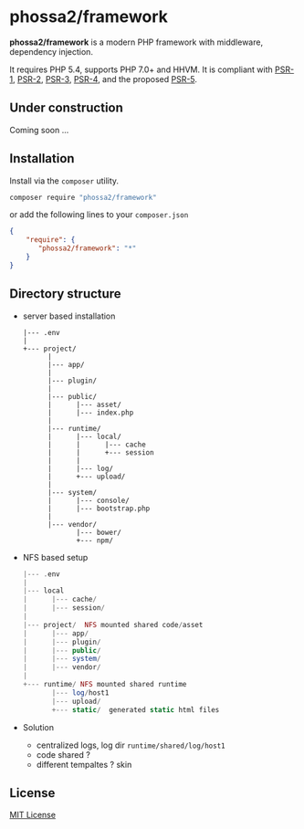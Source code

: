 # phossa2/framework

**phossa2/framework** is a modern PHP framework with middleware, dependency
injection.

It requires PHP 5.4, supports PHP 7.0+ and HHVM. It is compliant with [PSR-1][PSR-1],
[PSR-2][PSR-2], [PSR-3][PSR-3], [PSR-4][PSR-4], and the proposed [PSR-5][PSR-5].

[PSR-1]: http://www.php-fig.org/psr/psr-1/ "PSR-1: Basic Coding Standard"
[PSR-2]: http://www.php-fig.org/psr/psr-2/ "PSR-2: Coding Style Guide"
[PSR-3]: http://www.php-fig.org/psr/psr-3/ "PSR-3: Logger Interface"
[PSR-4]: http://www.php-fig.org/psr/psr-4/ "PSR-4: Autoloader"
[PSR-5]: https://github.com/phpDocumentor/fig-standards/blob/master/proposed/phpdoc.md "PSR-5: PHPDoc"

Under construction
---

Coming soon ...

Installation
---
Install via the `composer` utility.

```bash
composer require "phossa2/framework"
```

or add the following lines to your `composer.json`

```json
{
    "require": {
       "phossa2/framework": "*"
    }
}
```

Directory structure
---

- server based installation

  ```
  |--- .env
  |
  +--- project/
        |
        |--- app/
        |
        |--- plugin/
        |
        |--- public/
        |      |--- asset/
        |      |--- index.php
        |
        |--- runtime/
        |      |--- local/
        |      |      |--- cache
        |      |      +--- session
        |      |
        |      |--- log/
        |      +--- upload/
        |
        |--- system/
        |      |--- console/
        |      |--- bootstrap.php
        |
        |--- vendor/
               |--- bower/
               +--- npm/
  ```

- NFS based setup

  ```php
  |--- .env
  |
  |--- local
  |      |--- cache/
  |      |--- session/
  |
  |--- project/  NFS mounted shared code/asset
  |      |--- app/
  |      |--- plugin/
  |      |--- public/
  |      |--- system/
  |      |--- vendor/
  |
  +--- runtime/ NFS mounted shared runtime
         |--- log/host1
         |--- upload/
         +--- static/  generated static html files
  ```

- Solution

  - centralized logs, log dir `runtime/shared/log/host1`
  - code shared ?
  - different tempaltes ? skin

License
---

[MIT License](http://mit-license.org/)
